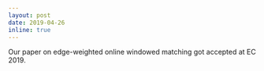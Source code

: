 ```yaml
---
layout: post
date: 2019-04-26
inline: true
---
```


Our paper on edge-weighted online windowed matching got accepted at EC 2019.
